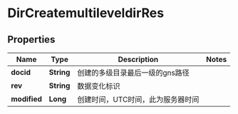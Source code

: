 # DirCreatemultileveldirRes

## Properties
Name | Type | Description | Notes
------------ | ------------- | ------------- | -------------
**docid** | **String** | 创建的多级目录最后一级的gns路径 | 
**rev** | **String** | 数据变化标识 | 
**modified** | **Long** | 创建时间，UTC时间，此为服务器时间 | 
